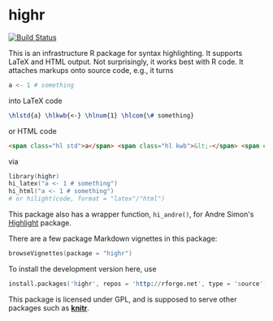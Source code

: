 # highr

[![Build Status](https://travis-ci.org/yihui/highr.png)](https://travis-ci.org/yihui/highr)

This is an infrastructure R package for syntax highlighting. It supports
LaTeX and HTML output. Not surprisingly, it works best with R code. It
attaches markups onto source code, e.g., it turns

```s
a <- 1 # something
```

into LaTeX code

```latex
\hlstd{a} \hlkwb{<-} \hlnum{1} \hlcom{\# something}
```

or HTML code

```html
<span class="hl std">a</span> <span class="hl kwb">&lt;-</span> <span class="hl num">1</span> <span class="hl com"># something</span>
```

via

```s
library(highr)
hi_latex("a <- 1 # something")
hi_html("a <- 1 # something")
# or hilight(code, format = "latex"/"html")
```

This package also has a wrapper function, `hi_andre()`, for Andre Simon's
[Highlight](http://www.andre-simon.de) package.

There are a few package Markdown vignettes in this package:

```s
browseVignettes(package = "highr")
```

To install the development version here, use

```s
install.packages('highr', repos = 'http://rforge.net', type = 'source')
```

This package is licensed under GPL, and is supposed to serve other packages
such as [**knitr**](http://yihui.name/knitr).
